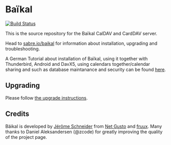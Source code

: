 Baïkal
======

[![Build Status](https://travis-ci.org/sabre-io/Baikal.svg?branch=master)](https://travis-ci.org/sabre-io/Baikal)

This is the source repository for the Baïkal CalDAV and CardDAV server.

Head to [sabre.io/baikal][2] for information about installation, upgrading and troubleshooting.

A German Tutorial about installation of Baïkal, using it together with Thunderbird, Android and DavX5, using calendars together/calendar sharing and such as database maintanance and security can be found [here][6].  

Upgrading
---------

Please follow [the upgrade instructions][5].

Credits
-------

Bäikal is developed by [Jérôme Schneider][3] from [Net Gusto][3] and [fruux][4].
Many thanks to Daniel Aleksandersen (@zcode) for greatly improving the quality of the project page.

[2]: http://sabre.io/baikal/
[3]: http://netgusto.com/
[4]: https://fruux.com/
[5]: http://sabre.io/baikal/upgrade/
[6]: https://github.com/JsBergbau/BaikalAnleitung
